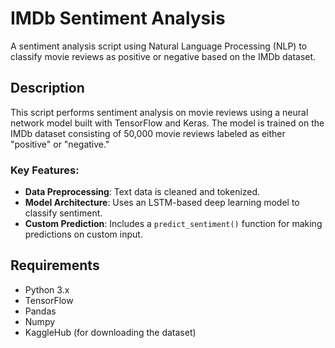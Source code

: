 # IMDb Sentiment Analysis

A sentiment analysis script using Natural Language Processing (NLP) to classify movie reviews as positive or negative based on the IMDb dataset.

## Description

This script performs sentiment analysis on movie reviews using a neural network model built with TensorFlow and Keras. The model is trained on the IMDb dataset consisting of 50,000 movie reviews labeled as either "positive" or "negative."

### Key Features:
- **Data Preprocessing**: Text data is cleaned and tokenized.
- **Model Architecture**: Uses an LSTM-based deep learning model to classify sentiment.
- **Custom Prediction**: Includes a `predict_sentiment()` function for making predictions on custom input.

## Requirements

- Python 3.x
- TensorFlow
- Pandas
- Numpy
- KaggleHub (for downloading the dataset)
